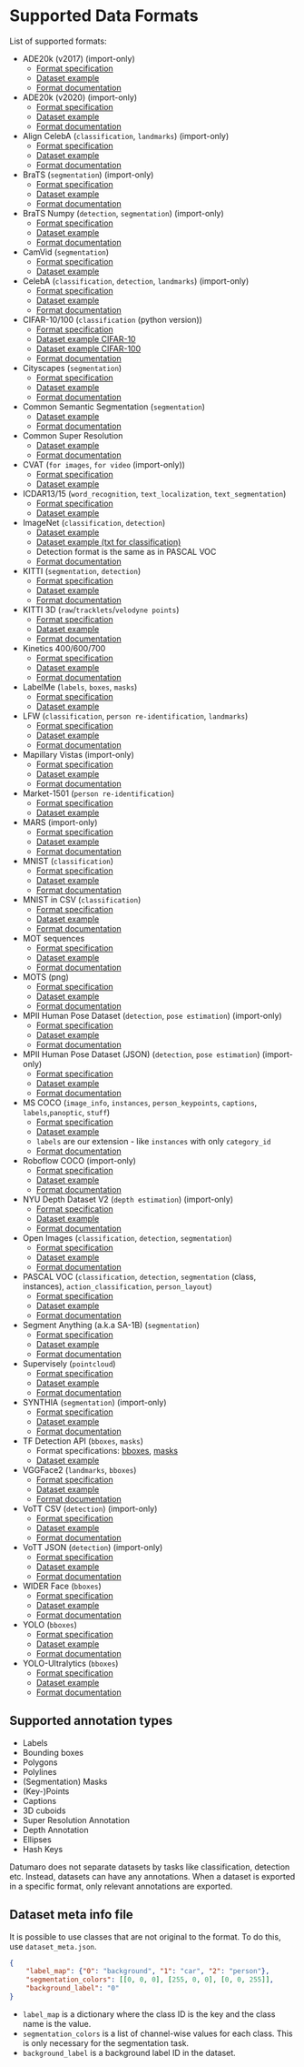 # Supported Data Formats

List of supported formats:
- ADE20k (v2017) (import-only)
  - [Format specification](https://www.kaggle.com/soumikrakshit/ade20k)
  - [Dataset example](https://github.com/openvinotoolkit/datumaro/tree/develop/tests/assets/ade20k2017_dataset)
  - [Format documentation](../explanation/formats/ade20k2017)
- ADE20k (v2020) (import-only)
  - [Format specification](https://groups.csail.mit.edu/vision/datasets/ADE20K/)
  - [Dataset example](https://github.com/openvinotoolkit/datumaro/tree/develop/tests/assets/ade20k2020_dataset)
  - [Format documentation](../explanation/formats/ade20k2020)
- Align CelebA (`classification`, `landmarks`) (import-only)
  - [Format specification](https://mmlab.ie.cuhk.edu.hk/projects/CelebA.html)
  - [Dataset example](https://github.com/openvinotoolkit/datumaro/tree/develop/tests/assets/align_celeba_dataset)
  - [Format documentation](../explanation/formats/align_celeba)
- BraTS (`segmentation`) (import-only)
  - [Format specification](https://www.med.upenn.edu/sbia/brats2018/data.html)
  - [Dataset example](https://github.com/openvinotoolkit/datumaro/tree/develop/tests/assets/brats_dataset)
  - [Format documentation](../explanation/formats/brats)
- BraTS Numpy (`detection`, `segmentation`) (import-only)
  - [Format specification](https://www.med.upenn.edu/sbia/brats2018/data.html)
  - [Dataset example](https://github.com/openvinotoolkit/datumaro/tree/develop/tests/assets/brats_numpy_dataset)
  - [Format documentation](../explanation/formats/brats_numpy)
- CamVid (`segmentation`)
  - [Format specification](http://mi.eng.cam.ac.uk/research/projects/VideoRec/CamVid/)
  - [Dataset example](https://github.com/openvinotoolkit/datumaro/tree/develop/tests/assets/camvid_dataset)
- CelebA (`classification`, `detection`, `landmarks`) (import-only)
  - [Format specification](https://mmlab.ie.cuhk.edu.hk/projects/CelebA.html)
  - [Dataset example](https://github.com/openvinotoolkit/datumaro/tree/develop/tests/assets/celeba_dataset)
  - [Format documentation](../explanation/formats/celeba)
- CIFAR-10/100 (`classification` (python version))
  - [Format specification](https://www.cs.toronto.edu/~kriz/cifar.html)
  - [Dataset example CIFAR-10](https://github.com/openvinotoolkit/datumaro/tree/develop/tests/assets/cifar10_dataset)
  - [Dataset example CIFAR-100](https://github.com/openvinotoolkit/datumaro/tree/develop/tests/assets/cifar100_dataset)
  - [Format documentation](../explanation/formats/cifar)
- Cityscapes (`segmentation`)
  - [Format specification](https://www.cityscapes-dataset.com/dataset-overview/)
  - [Dataset example](https://github.com/openvinotoolkit/datumaro/tree/develop/tests/assets/cityscapes_dataset)
  - [Format documentation](../explanation/formats/cityscapes)
- Common Semantic Segmentation (`segmentation`)
  - [Dataset example](https://github.com/openvinotoolkit/datumaro/tree/develop/tests/assets/common_semantic_segmentation_dataset)
  - [Format documentation](../explanation/formats/common_semantic_segmentation)
- Common Super Resolution
  - [Dataset example](https://github.com/openvinotoolkit/datumaro/tree/develop/tests/assets/common_super_resolution_dataset)
  - [Format documentation](../explanation/formats/common_super_resolution)
- CVAT (`for images`, `for video` (import-only))
  - [Format specification](https://opencv.github.io/cvat/docs/manual/advanced/xml_format)
  - [Dataset example](https://github.com/openvinotoolkit/datumaro/tree/develop/tests/assets/cvat_dataset)
- ICDAR13/15 (`word_recognition`, `text_localization`, `text_segmentation`)
  - [Format specification](https://rrc.cvc.uab.es/?ch=2)
  - [Dataset example](https://github.com/openvinotoolkit/datumaro/tree/develop/tests/assets/icdar_dataset)
- ImageNet (`classification`, `detection`)
  - [Dataset example](https://github.com/openvinotoolkit/datumaro/tree/develop/tests/assets/imagenet_dataset)
  - [Dataset example (txt for classification)](https://github.com/openvinotoolkit/datumaro/tree/develop/tests/assets/imagenet_txt_dataset)
  - Detection format is the same as in PASCAL VOC
  - [Format documentation](../explanation/formats/imagenet)
- KITTI (`segmentation`, `detection`)
  - [Format specification](http://www.cvlibs.net/datasets/kitti/index.php)
  - [Dataset example](https://github.com/openvinotoolkit/datumaro/tree/develop/tests/assets/kitti_dataset)
  - [Format documentation](../explanation/formats/kitti)
- KITTI 3D (`raw`/`tracklets`/`velodyne points`)
  - [Format specification](http://www.cvlibs.net/datasets/kitti/raw_data.php)
  - [Dataset example](https://github.com/openvinotoolkit/datumaro/tree/develop/tests/assets/kitti_dataset/kitti_raw)
  - [Format documentation](../explanation/formats/kitti_raw)
- Kinetics 400/600/700
  - [Format specification](https://www.deepmind.com/open-source/kinetics)
  - [Dataset example](https://github.com/openvinotoolkit/datumaro/tree/develop/tests/assets/kinetics_dataset)
  - [Format documentation](../explanation/formats/kinetics)
- LabelMe (`labels`, `boxes`, `masks`)
  - [Format specification](http://labelme.csail.mit.edu/Release3.0)
  - [Dataset example](https://github.com/openvinotoolkit/datumaro/tree/develop/tests/assets/labelme_dataset)
- LFW (`classification`, `person re-identification`, `landmarks`)
  - [Format specification](http://vis-www.cs.umass.edu/lfw/)
  - [Dataset example](https://github.com/openvinotoolkit/datumaro/tree/develop/tests/assets/lfw_dataset)
  - [Format documentation](../explanation/formats/lfw)
- Mapillary Vistas (import-only)
  - [Format specification](https://www.mapillary.com/dataset/vistas)
  - [Dataset example](https://github.com/openvinotoolkit/datumaro/tree/develop/tests/assets/mapillary_vistas_dataset)
  - [Format documentation](../explanation/formats/mapillary_vistas)
- Market-1501 (`person re-identification`)
  - [Format specification](https://www.aitribune.com/dataset/2018051063)
  - [Dataset example](https://github.com/openvinotoolkit/datumaro/tree/develop/tests/assets/market1501_dataset)
- MARS (import-only)
  - [Format specification](https://zheng-lab.cecs.anu.edu.au/Project/project_mars.html)
  - [Dataset example](https://github.com/openvinotoolkit/datumaro/tree/develop/tests/assets/mars_dataset)
  - [Format documentation](../explanation/formats/mars)
- MNIST (`classification`)
  - [Format specification](http://yann.lecun.com/exdb/mnist/)
  - [Dataset example](https://github.com/openvinotoolkit/datumaro/tree/develop/tests/assets/mnist_dataset)
  - [Format documentation](../explanation/formats/mnist)
- MNIST in CSV (`classification`)
  - [Format specification](https://pjreddie.com/projects/mnist-in-csv/)
  - [Dataset example](https://github.com/openvinotoolkit/datumaro/tree/develop/tests/assets/mnist_csv_dataset)
  - [Format documentation](../explanation/formats/mnist)
- MOT sequences
  - [Format specification](https://arxiv.org/pdf/1906.04567.pdf)
  - [Dataset example](https://github.com/openvinotoolkit/datumaro/tree/develop/tests/assets/mot_dataset)
  - [Format documentation](../explanation/formats/mot)
- MOTS (png)
  - [Format specification](https://www.vision.rwth-aachen.de/page/mots)
  - [Dataset example](https://github.com/openvinotoolkit/datumaro/tree/develop/tests/assets/mots_dataset)
  - [Format documentation](../explanation/formats/mots)
- MPII Human Pose Dataset (`detection`, `pose estimation`) (import-only)
  - [Format specification](http://human-pose.mpi-inf.mpg.de)
  - [Dataset example](https://github.com/openvinotoolkit/datumaro/tree/develop/tests/assets/mpii_dataset)
  - [Format documentation](../explanation/formats/mpii)
- MPII Human Pose Dataset (JSON) (`detection`, `pose estimation`) (import-only)
  - [Format specification](http://human-pose.mpi-inf.mpg.de)
  - [Dataset example](https://github.com/openvinotoolkit/datumaro/tree/develop/tests/assets/mpii_json_dataset)
  - [Format documentation](../explanation/formats/mpii_json)
- MS COCO (`image_info`, `instances`, `person_keypoints`, `captions`, `labels`,`panoptic`, `stuff`)
  - [Format specification](http://cocodataset.org/#format-data)
  - [Dataset example](https://github.com/openvinotoolkit/datumaro/tree/develop/tests/assets/coco_dataset)
  - `labels` are our extension - like `instances` with only `category_id`
  - [Format documentation](../explanation/formats/coco)
- Roboflow COCO (import-only)
  - [Format specification](https://roboflow.com/formats/coco-json)
  - [Dataset example](https://github.com/openvinotoolkit/datumaro/tree/develop/tests/assets/coco_dataset/coco_roboflow)
  - [Format documentation](../explanation/formats/coco#coco-from-roboflow)
- NYU Depth Dataset V2 (`depth estimation`) (import-only)
  - [Format specification](https://cs.nyu.edu/~silberman/datasets/nyu_depth_v2.html)
  - [Dataset example](https://github.com/openvinotoolkit/datumaro/tree/develop/tests/assets/nyu_depth_v2_dataset)
  - [Format documentation](../explanation/formats/nyu_depth_v2)
- Open Images (`classification`, `detection`, `segmentation`)
  - [Format specification](https://storage.googleapis.com/openimages/web/download.html)
  - [Dataset example](https://github.com/openvinotoolkit/datumaro/tree/develop/tests/assets/open_images_dataset)
  - [Format documentation](../explanation/formats/open_images)
- PASCAL VOC (`classification`, `detection`, `segmentation` (class, instances),
  `action_classification`, `person_layout`)
  - [Format specification](http://host.robots.ox.ac.uk/pascal/VOC/voc2012/htmldoc/index.html)
  - [Dataset example](https://github.com/openvinotoolkit/datumaro/tree/develop/tests/assets/voc_dataset)
  - [Format documentation](../explanation/formats/pascal_voc)
- Segment Anything (a.k.a SA-1B) (`segmentation`)
  - [Format specification](https://github.com/facebookresearch/segment-anything#dataset)
  - [Dataset example](https://github.com/openvinotoolkit/datumaro/tree/develop/tests/assets/segment_anything_dataset)
  - [Format documentation](../explanation/formats/segment_anything)
- Supervisely (`pointcloud`)
  - [Format specification](https://docs.supervise.ly/data-organization/00_ann_format_navi)
  - [Dataset example](https://github.com/openvinotoolkit/datumaro/tree/develop/tests/assets/sly_pointcloud_dataset)
  - [Format documentation](../explanation/formats/sly_pointcloud)
- SYNTHIA (`segmentation`) (import-only)
  - [Format specification](https://synthia-dataset.net/)
  - [Dataset example](https://github.com/openvinotoolkit/datumaro/tree/develop/tests/assets/synthia_dataset)
  - [Format documentation](../explanation/formats/synthia)
- TF Detection API (`bboxes`, `masks`)
  - Format specifications: [bboxes](https://github.com/tensorflow/models/blob/master/research/object_detection/g3doc/using_your_own_dataset.md),
    [masks](https://github.com/tensorflow/models/blob/master/research/object_detection/g3doc/instance_segmentation.md)
  - [Dataset example](https://github.com/openvinotoolkit/datumaro/tree/develop/tests/assets/tf_detection_api_dataset)
- VGGFace2 (`landmarks`, `bboxes`)
  - [Format specification](https://github.com/ox-vgg/vgg_face2)
  - [Dataset example](https://github.com/openvinotoolkit/datumaro/tree/develop/tests/assets/vgg_face2_dataset)
  - [Format documentation](../explanation/formats/vgg_face2)
- VoTT CSV (`detection`) (import-only)
  - [Format specification](https://github.com/microsoft/VoTT)
  - [Dataset example](https://github.com/openvinotoolkit/datumaro/tree/develop/tests/assets/vott_csv_dataset)
  - [Format documentation](../explanation/formats/vott_csv)
- VoTT JSON (`detection`) (import-only)
  - [Format specification](https://github.com/microsoft/VoTT)
  - [Dataset example](https://github.com/openvinotoolkit/datumaro/tree/develop/tests/assets/vott_json_dataset)
  - [Format documentation](../explanation/formats/vott_json)
- WIDER Face (`bboxes`)
  - [Format specification](http://shuoyang1213.me/WIDERFACE/)
  - [Dataset example](https://github.com/openvinotoolkit/datumaro/tree/develop/tests/assets/widerface_dataset)
  - [Format documentation](../explanation/formats/wider_face)
- YOLO (`bboxes`)
  - [Format specification](https://github.com/AlexeyAB/darknet#how-to-train-pascal-voc-data)
  - [Dataset example](https://github.com/openvinotoolkit/datumaro/tree/develop/tests/assets/yolo_dataset)
  - [Format documentation](../explanation/formats/yolo)
- YOLO-Ultralytics (`bboxes`)
  - [Format specification](https://github.com/ultralytics/ultralytics/blob/main/ultralytics/datasets/coco.yaml)
  - [Dataset example](https://github.com/ultralytics/ultralytics/blob/main/ultralytics/datasets/coco.yaml)
  - [Format documentation](../explanation/formats/yolo_ultralytics)

## Supported annotation types

- Labels
- Bounding boxes
- Polygons
- Polylines
- (Segmentation) Masks
- (Key-)Points
- Captions
- 3D cuboids
- Super Resolution Annotation
- Depth Annotation
- Ellipses
- Hash Keys

Datumaro does not separate datasets by tasks like classification, detection
etc. Instead, datasets can have any annotations. When a dataset is exported
in a specific format, only relevant annotations are exported.

## Dataset meta info file

It is possible to use classes that are not original to the format.
To do this, use `dataset_meta.json`.

```json
{
    "label_map": {"0": "background", "1": "car", "2": "person"},
    "segmentation_colors": [[0, 0, 0], [255, 0, 0], [0, 0, 255]],
    "background_label": "0"
}
```

- `label_map` is a dictionary where the class ID is the key and
  the class name is the value.
- `segmentation_colors` is a list of channel-wise values for each class.
  This is only necessary for the segmentation task.
- `background_label` is a background label ID in the dataset.
